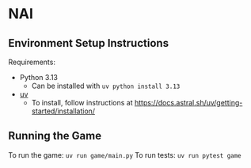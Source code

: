 # NAI

## Environment Setup Instructions

Requirements:
- Python 3.13
  - Can be installed with `uv python install 3.13`
- [uv](https://docs.astral.sh/uv/)
  - To install, follow instructions at https://docs.astral.sh/uv/getting-started/installation/

## Running the Game

To run the game: `uv run game/main.py`
To run tests: `uv run pytest game`
